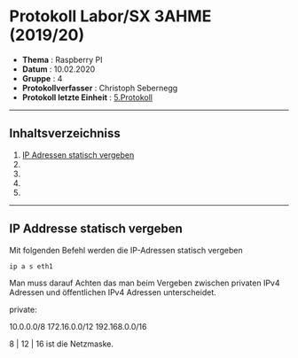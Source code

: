  # Protokoll Labor/SX 3AHME (2019/20) 

* **Thema** : Raspberry PI
* **Datum** : 10.02.2020 
* **Gruppe** : 4 
* **Protokollverfasser** : Christoph Sebernegg 
* **Protokoll letzte Einheit** : [5.Protokoll](https://github.com/HTLMechatronics/m17-3ahme-la1-sx/blob/sebchm17/sebchm17/protokolle/protokoll_2020-02-03_sebchm17.md) 

----------------------------------------------------------------------------------------------------------------------------------------------

## Inhaltsverzeichniss

1. [IP Adressen statisch vergeben](ip-adressen-statisch-vergeben)
1.
1.
1.
1.


----------------------------------------------------------------------------------------------------------------------------------------------

## IP Addresse statisch vergeben

Mit folgenden Befehl werden die IP-Adressen statisch vergeben

````bash
ip a s eth1
````

Man muss darauf Achten das man beim Vergeben zwischen privaten IPv4 Adressen und öffentlichen IPv4 Adressen unterscheidet.

private:

10.0.0.0/8
172.16.0.0/12
192.168.0.0/16

8 | 12 | 16 ist die Netzmaske.
